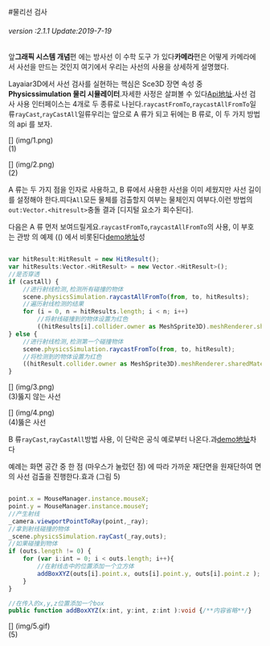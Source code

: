 #물리선 검사

###### *version :2.1.1   Update:2019-7-19*

앞**그래픽 시스템 개념**편 에는 방사선 이 수학 도구 가 있다**카메라**편은 어떻게 카메라에서 사선을 만드는 것인지 여기에서 우리는 사선의 사용을 상세하게 설명했다.

Layaiar3D에서 사선 검사를 실현하는 핵심은 Sce3D 장면 속성 중**Physicssimulation 물리 시뮬레이터**.자세한 사정은 살펴볼 수 있다[Api地址](https://layaair.ldc.layabox.com/api2/Chinese/index.html?category=3D&class=laya.d3.physics.PhysicsSimulation).사선 검사 사용 인터페이스는 4개로 두 종류로 나뉜다.`raycastFromTo`,`raycastAllFromTo`일류`rayCast`,`rayCastAll`일류우리는 앞으로 A 류가 되고 뒤에는 B 류로, 이 두 가지 방법의 api 를 보자.

[] (img/1.png)<br>(1)

[] (img/2.png)<br>(2)

A 류는 두 가지 점을 인자로 사용하고, B 류에서 사용한 사선을 이미 세웠지만 사선 길이를 설정해야 한다.띠다`All`모든 물체를 검출할지 여부는 물체인지 여부다.이런 방법의`out:Vector.<hitresult>`충돌 결과 [디지털 요소가 회수된다].</hitresult>

다음은 A 류 먼저 보여드릴게요.`raycastFromTo`,`raycastAllFromTo`의 사용, 이 부호 는 관방 의 예제 (() 에서 비롯된다[demo地址](https://layaair.ldc.layabox.com/demo2/?language=ch&category=3d&group=Physics3D&name=PhysicsWorld_RayShapeCast)성


```typescript

var hitResult:HitResult = new HitResult();
var hitResults:Vector.<HitResult> = new Vector.<HitResult>();
//是否穿透
if (castAll) {
    //进行射线检测,检测所有碰撞的物体
    scene.physicsSimulation.raycastAllFromTo(from, to, hitResults);
    //遍历射线检测的结果
    for (i = 0, n = hitResults.length; i < n; i++)
        //将射线碰撞到的物体设置为红色
        ((hitResults[i].collider.owner as MeshSprite3D).meshRenderer.sharedMaterial as BlinnPhongMaterial).albedoColor = new Vector4(1.0, 0.0, 0.0, 1.0);
} else {
    //进行射线检测,检测第一个碰撞物体
    scene.physicsSimulation.raycastFromTo(from, to, hitResult);
    //将检测到的物体设置为红色
    ((hitResult.collider.owner as MeshSprite3D).meshRenderer.sharedMaterial as BlinnPhongMaterial).albedoColor = new Vector4(1.0, 0.0, 0.0, 1.0);
}
```


[] (img/3.png)<br>(3)뚫지 않는 사선

[] (img/4.png)<br>(4)뚫은 사선

B 류`rayCast`,`rayCastAll`방법 사용, 이 단락은 공식 예로부터 나온다.과[demo地址](https://layaair.ldc.layabox.com/demo2/?language=ch&category=3d&group=Camera&name=CameraRay)차다

예례는 화면 공간 중 한 점 (마우스가 눌렀던 점) 에 따라 가까운 재단면을 원재단하여 면의 사선 검출을 진행한다.효과 (그림 5)


```typescript

point.x = MouseManager.instance.mouseX;
point.y = MouseManager.instance.mouseY;
//产生射线
_camera.viewportPointToRay(point,_ray);
//拿到射线碰撞的物体
_scene.physicsSimulation.rayCast(_ray,outs);
//如果碰撞到物体
if (outs.length != 0) {
    for (var i:int = 0; i < outs.length; i++){
        //在射线击中的位置添加一个立方体
        addBoxXYZ(outs[i].point.x, outs[i].point.y, outs[i].point.z );
    }		
}

//在传入的x,y,z位置添加一个box
public function addBoxXYZ(x:int, y:int, z:int ):void {/**内容省略**/}
```


[] (img/5.gif)<br>(5)